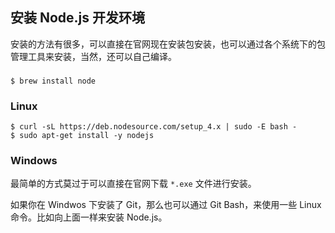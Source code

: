 ## 安装 Node.js 开发环境


安装的方法有很多，可以直接在官网现在安装包安装，也可以通过各个系统下的包管理工具来安装，当然，还可以自己编译。


###

```
$ brew install node
```

### Linux

```
$ curl -sL https://deb.nodesource.com/setup_4.x | sudo -E bash -
$ sudo apt-get install -y nodejs
```

### Windows

最简单的方式莫过于可以直接在官网下载 `*.exe` 文件进行安装。

如果你在 Windwos 下安装了 Git，那么也可以通过 Git Bash，来使用一些 Linux 命令。比如向上面一样来安装 Node.js。
